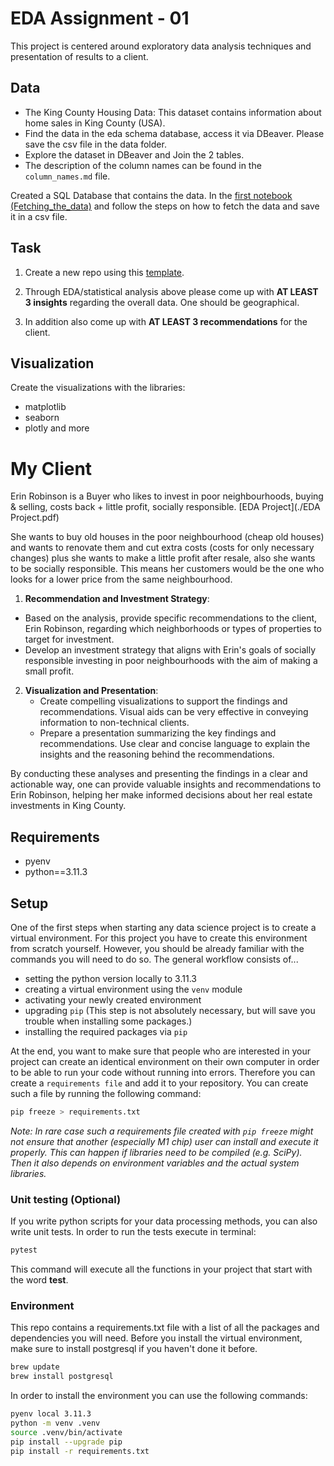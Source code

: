 # EDA Assignment - 01

This project is centered around exploratory data analysis techniques and presentation of results to a client.

## Data

- The King County Housing Data: This dataset contains information about home sales in King County (USA).
- Find the data in the eda schema database, access it via DBeaver. Please save the csv file in the data folder.
- Explore the dataset in DBeaver and Join the 2 tables.
- The description of the column names can be found in the `column_names.md` file.

Created a SQL Database that contains the data. In the [first notebook (Fetching_the_data)](1_Fetching_the_data_eda.ipynb) and follow the steps on how to fetch the data and save it in a csv file.

## Task

1. Create a new repo using this [template](https://github.com/spiced-academy/ds-eda-project-template).

2. Through EDA/statistical analysis above please come up with **AT LEAST 3 insights** regarding the overall data. One should be geographical.

3. In addition also come up with **AT LEAST 3 recommendations** for the client.

## Visualization

Create the visualizations with the libraries:

- matplotlib
- seaborn
- plotly and more


# My Client
 Erin Robinson is a Buyer who likes to invest in poor neighbourhoods, buying & selling, costs back + little profit, socially responsible. 
  [EDA Project](./EDA Project.pdf)

 She wants to buy old houses in the poor neighbourhood (cheap old houses) and wants to renovate them and cut extra costs (costs for only necessary changes) plus she wants to make a little profit after resale, also she wants to be socially responsible. This means her customers would be the one who looks for a lower price from the same neighbourhood.

 1. **Recommendation and Investment Strategy**:
   - Based on the analysis, provide specific recommendations to the client, Erin Robinson, regarding which neighborhoods or types of properties to target for investment.
   - Develop an investment strategy that aligns with Erin's goals of socially responsible investing in poor neighbourhoods with the aim of making a small profit.

2. **Visualization and Presentation**:
   - Create compelling visualizations to support the findings and recommendations. Visual aids can be very effective in conveying information to non-technical clients.
   - Prepare a presentation summarizing the key findings and recommendations. Use clear and concise language to explain the insights and the reasoning behind the recommendations.

By conducting these analyses and presenting the findings in a clear and actionable way, one can provide valuable insights and recommendations to Erin Robinson, helping her make informed decisions about her real estate investments in King County.



## Requirements

- pyenv
- python==3.11.3

## Setup

One of the first steps when starting any data science project is to create a virtual environment. For this project you have to create this environment from scratch yourself. However, you should be already familiar with the commands you will need to do so. The general workflow consists of... 

* setting the python version locally to 3.11.3
* creating a virtual environment using the `venv` module
* activating your newly created environment 
* upgrading `pip` (This step is not absolutely necessary, but will save you trouble when installing some packages.)
* installing the required packages via `pip`

At the end, you want to make sure that people who are interested in your project can create an identical environment on their own computer in order to be able to run your code without running into errors. Therefore you can create a `requirements file` and add it to your repository. You can create such a file by running the following command: 

```bash
pip freeze > requirements.txt
```

*Note: In rare case such a requirements file created with `pip freeze` might not ensure that another (especially M1 chip) user can install and execute it properly. This can happen if libraries need to be compiled (e.g. SciPy). Then it also depends on environment variables and the actual system libraries.*

### Unit testing (Optional)

If you write python scripts for your data processing methods, you can also write unit tests. In order to run the tests execute in terminal:

```bash
pytest
```

This command will execute all the functions in your project that start with the word **test**.


### Environment

This repo contains a requirements.txt file with a list of all the packages and dependencies you will need. Before you install the virtual environment, make sure to install postgresql if you haven't done it before.

```bash
brew update
brew install postgresql
```

In order to install the environment you can use the following commands:

```bash
pyenv local 3.11.3
python -m venv .venv
source .venv/bin/activate
pip install --upgrade pip
pip install -r requirements.txt
```

